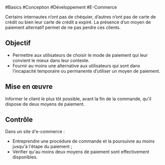 
#Basics #Conception #Développement #E-Commerce

Certains internautes n’ont pas de chéquier, d’autres n’ont pas de carte de crédit ou bien leur carte de crédit a expiré. La présence d’un moyen de paiement alternatif permet de ne pas perdre ces clients.


## Objectif

* Permettre aux utilisateurs de choisir le mode de paiement qui leur convient le mieux dans leur contexte.
* Fournir au moins une alternative aux utilisateurs qui sont dans l’incapacité temporaire ou permanente d’utiliser un moyen de paiement.

## Mise en œuvre

Informer le client le plus tôt possible, avant la fin de la commande, qu'il dispose de deux moyens de paiement.

## Contrôle

Dans un site d'e-commerce :

* Entreprendre une procédure de commande et la poursuivre au moins jusqu'à l'étape du paiement ;
* Vérifier qu'au moins deux moyens de paiement sont effectivement disponibles.

